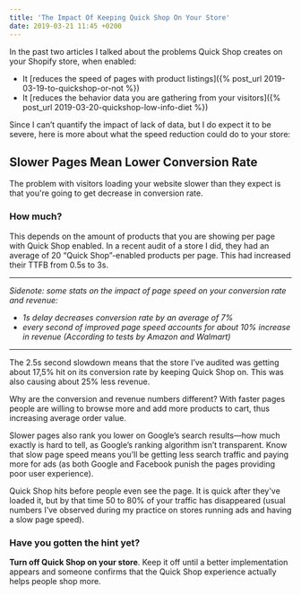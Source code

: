 ```yaml
---
title: 'The Impact Of Keeping Quick Shop On Your Store'
date: 2019-03-21 11:45 +0200
---
```


In the past two articles I talked about the problems Quick Shop creates on your Shopify store, when enabled:
* It [reduces the speed of pages with product listings]({% post_url 2019-03-19-to-quickshop-or-not %})
* It [reduces the behavior data you are gathering from your visitors]({% post_url 2019-03-20-quickshop-low-info-diet %})

Since I can’t quantify the impact of lack of data, but I do expect it to be severe, here is more about what the speed reduction could do to your store:

## Slower Pages Mean Lower Conversion Rate
The problem with visitors loading your website slower than they expect is that you're going to get decrease in conversion rate. 

### How much?
This depends on the amount of products that you are showing per page with Quick Shop enabled. In a recent audit of a store I did, they had an average of 20 “Quick Shop”-enabled products per page. This had increased their TTFB from 0.5s to 3s.

----

_Sidenote: some stats on the impact of page speed on your conversion rate and revenue:_
* _1s delay decreases conversion rate by an average of 7%_
* _every second of improved page speed accounts for about 10% increase in revenue (According to tests by Amazon and Walmart)_

----

The 2.5s second slowdown means that the store I’ve audited was getting about 17,5% hit on its conversion rate by keeping Quick Shop on. This was also causing about 25% less revenue.

Why are the conversion and revenue numbers different? With faster pages people are willing to browse more and add more products to cart, thus increasing average order value.

Slower pages also rank you lower on Google’s search results—how much exactly is hard to tell, as Google’s ranking algorithm isn’t transparent. Know that slow page speed means you’ll be getting less search traffic and paying more for ads (as both Google and Facebook punish the pages providing poor user experience).

Quick Shop hits before people even see the page. It is quick after they've loaded it, but by that time 50 to 80% of your traffic has disappeared (usual numbers I’ve observed during my practice on stores running ads and having a slow page speed). 

### Have you gotten the hint yet? 
**Turn off Quick Shop on your store**. Keep it off until a better implementation appears and someone confirms that the Quick Shop experience actually helps people shop more.
